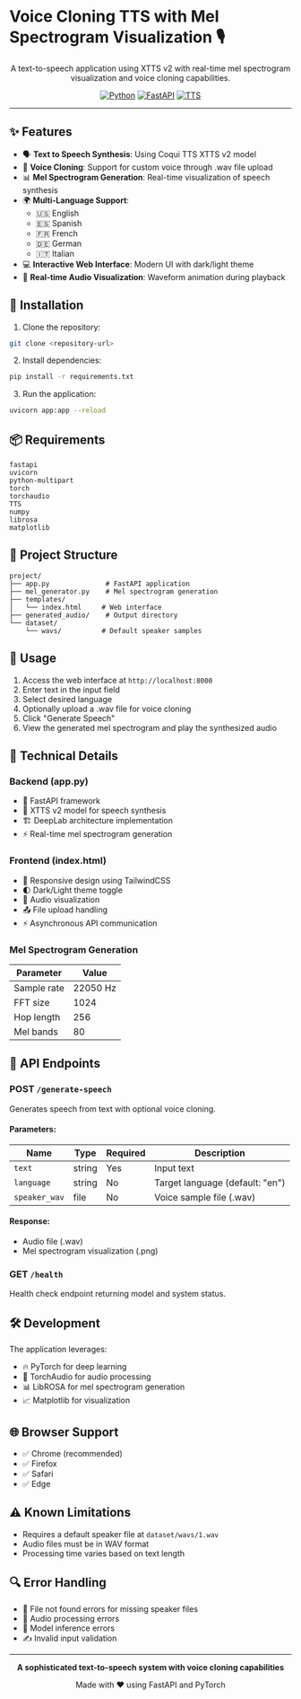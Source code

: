 # Voice Cloning TTS with Mel Spectrogram Visualization 🎙️

<div align="center">

A text-to-speech application using XTTS v2 with real-time mel spectrogram visualization and voice cloning capabilities.

[![Python](https://img.shields.io/badge/Python-3.8+-blue.svg)](https://www.python.org/downloads/)
[![FastAPI](https://img.shields.io/badge/FastAPI-0.68.0+-00a393.svg)](https://fastapi.tiangolo.com/)
[![TTS](https://img.shields.io/badge/TTS-v2.0+-red.svg)](https://github.com/coqui-ai/TTS)

</div>

---

## ✨ Features

- 🗣️ **Text to Speech Synthesis**: Using Coqui TTS XTTS v2 model
- 👥 **Voice Cloning**: Support for custom voice through .wav file upload
- 📊 **Mel Spectrogram Generation**: Real-time visualization of speech synthesis
- 🌍 **Multi-Language Support**:
  - 🇺🇸 English
  - 🇪🇸 Spanish
  - 🇫🇷 French
  - 🇩🇪 German
  - 🇮🇹 Italian
- 💻 **Interactive Web Interface**: Modern UI with dark/light theme
- 🌊 **Real-time Audio Visualization**: Waveform animation during playback

## 🚀 Installation

1. Clone the repository:
```bash
git clone <repository-url>
```

2. Install dependencies:
```bash
pip install -r requirements.txt
```

3. Run the application:
```bash
uvicorn app:app --reload
```

## 📦 Requirements

```plaintext
fastapi
uvicorn
python-multipart
torch
torchaudio
TTS
numpy
librosa
matplotlib
```

## 📁 Project Structure

```plaintext
project/
├── app.py              # FastAPI application
├── mel_generator.py    # Mel spectrogram generation
├── templates/
│   └── index.html     # Web interface
├── generated_audio/    # Output directory
└── dataset/
    └── wavs/          # Default speaker samples
```

## 📝 Usage

1. Access the web interface at `http://localhost:8000`
2. Enter text in the input field
3. Select desired language
4. Optionally upload a .wav file for voice cloning
5. Click "Generate Speech"
6. View the generated mel spectrogram and play the synthesized audio

## 🔧 Technical Details

### Backend (app.py)
- 🚀 FastAPI framework
- 🧠 XTTS v2 model for speech synthesis
- 🏗️ DeepLab architecture implementation
- ⚡ Real-time mel spectrogram generation

### Frontend (index.html)
- 📱 Responsive design using TailwindCSS
- 🌓 Dark/Light theme toggle
- 🎵 Audio visualization
- 📤 File upload handling
- ⚡ Asynchronous API communication

### Mel Spectrogram Generation
| Parameter | Value |
|-----------|-------|
| Sample rate | 22050 Hz |
| FFT size | 1024 |
| Hop length | 256 |
| Mel bands | 80 |

## 🔌 API Endpoints

### POST `/generate-speech`
Generates speech from text with optional voice cloning.

#### Parameters:
| Name | Type | Required | Description |
|------|------|----------|-------------|
| `text` | string | Yes | Input text |
| `language` | string | No | Target language (default: "en") |
| `speaker_wav` | file | No | Voice sample file (.wav) |

#### Response:
- Audio file (.wav)
- Mel spectrogram visualization (.png)

### GET `/health`
Health check endpoint returning model and system status.

## 🛠️ Development

The application leverages:
- 🔥 PyTorch for deep learning
- 🎵 TorchAudio for audio processing
- 📊 LibROSA for mel spectrogram generation
- 📈 Matplotlib for visualization

## 🌐 Browser Support

- ✅ Chrome (recommended)
- ✅ Firefox
- ✅ Safari
- ✅ Edge

## ⚠️ Known Limitations

- Requires a default speaker file at `dataset/wavs/1.wav`
- Audio files must be in WAV format
- Processing time varies based on text length

## 🔍 Error Handling

- 📁 File not found errors for missing speaker files
- 🎵 Audio processing errors
- 🤖 Model inference errors
- ✍️ Invalid input validation

---

<div align="center">
  <p><strong>A sophisticated text-to-speech system with voice cloning capabilities</strong></p>
  <p>Made with ❤️ using FastAPI and PyTorch</p>
</div>

